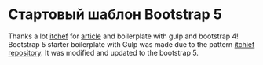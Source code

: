 # Стартовый шаблон Bootstrap 5
Thanks a lot <a href="https://github.com/itchief">itchef</a> for <a href="https://itchief.ru/bootstrap/build-project-with-gulp-v4" rel="nofollow">article</a> and boilerplate with gulp and bootstrap 4! Bootstrap 5 starter boilerplate with Gulp was made due to the pattern <a href="https://github.com/itchief/gulp-project-bootstrap-4">itchief repository</a>. It was modified and updated to the bootstrap 5.